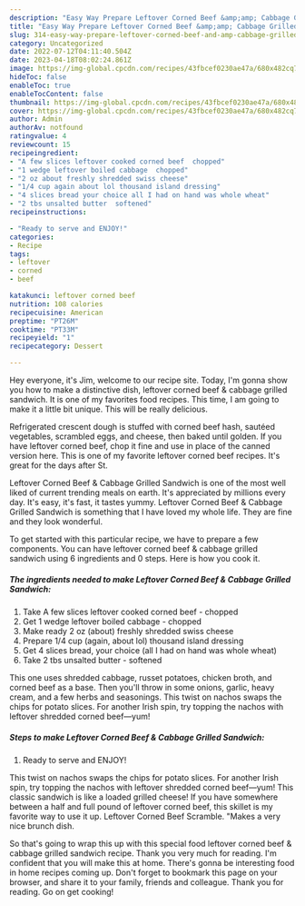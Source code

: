 ```yaml
---
description: "Easy Way Prepare Leftover Corned Beef &amp;amp; Cabbage Grilled Sandwich yang Very Delicious"
title: "Easy Way Prepare Leftover Corned Beef &amp;amp; Cabbage Grilled Sandwich yang Very Delicious"
slug: 314-easy-way-prepare-leftover-corned-beef-and-amp-cabbage-grilled-sandwich-yang-very-delicious
category: Uncategorized
date: 2022-07-12T04:11:40.504Z
date: 2023-04-18T08:02:24.861Z
image: https://img-global.cpcdn.com/recipes/43fbcef0230ae47a/680x482cq70/leftover-corned-beef-cabbage-grilled-sandwich-recipe-main-photo.jpg
hideToc: false
enableToc: true
enableTocContent: false
thumbnail: https://img-global.cpcdn.com/recipes/43fbcef0230ae47a/680x482cq70/leftover-corned-beef-cabbage-grilled-sandwich-recipe-main-photo.jpg
cover: https://img-global.cpcdn.com/recipes/43fbcef0230ae47a/680x482cq70/leftover-corned-beef-cabbage-grilled-sandwich-recipe-main-photo.jpg
author: Admin
authorAv: notfound
ratingvalue: 4
reviewcount: 15
recipeingredient:
- "A few slices leftover cooked corned beef  chopped"
- "1 wedge leftover boiled cabbage  chopped"
- "2 oz about freshly shredded swiss cheese"
- "1/4 cup again about lol thousand island dressing"
- "4 slices bread your choice all I had on hand was whole wheat"
- "2 tbs unsalted butter  softened"
recipeinstructions:

- "Ready to serve and ENJOY!"
categories:
- Recipe
tags:
- leftover
- corned
- beef

katakunci: leftover corned beef 
nutrition: 108 calories
recipecuisine: American
preptime: "PT26M"
cooktime: "PT33M"
recipeyield: "1"
recipecategory: Dessert

---
```



Hey everyone, it's Jim, welcome to our recipe site. Today, I'm gonna show you how to make a distinctive dish, leftover corned beef &amp; cabbage grilled sandwich. It is one of my favorites food recipes. This time, I am going to make it a little bit unique. This will be really delicious.

Refrigerated crescent dough is stuffed with corned beef hash, sautéed vegetables, scrambled eggs, and cheese, then baked until golden. If you have leftover corned beef, chop it fine and use in place of the canned version here. This is one of my favorite leftover corned beef recipes. It&#39;s great for the days after St.

Leftover Corned Beef &amp; Cabbage Grilled Sandwich is one of the most well liked of current trending meals on earth. It's appreciated by millions every day. It's easy, it's fast, it tastes yummy. Leftover Corned Beef &amp; Cabbage Grilled Sandwich is something that I have loved my whole life. They are fine and they look wonderful.


To get started with this particular recipe, we have to prepare a few components. You can have leftover corned beef &amp; cabbage grilled sandwich using 6 ingredients and 0 steps. Here is how you cook it.

<!--inarticleads1-->

##### The ingredients needed to make Leftover Corned Beef &amp; Cabbage Grilled Sandwich:

1. Take A few slices leftover cooked corned beef - chopped
1. Get 1 wedge leftover boiled cabbage - chopped
1. Make ready 2 oz (about) freshly shredded swiss cheese
1. Prepare 1/4 cup (again, about lol) thousand island dressing
1. Get 4 slices bread, your choice (all I had on hand was whole wheat)
1. Take 2 tbs unsalted butter - softened


This one uses shredded cabbage, russet potatoes, chicken broth, and corned beef as a base. Then you&#39;ll throw in some onions, garlic, heavy cream, and a few herbs and seasonings. This twist on nachos swaps the chips for potato slices. For another Irish spin, try topping the nachos with leftover shredded corned beef—yum! 

<!--inarticleads2-->

##### Steps to make Leftover Corned Beef &amp; Cabbage Grilled Sandwich:


1. Ready to serve and ENJOY!

This twist on nachos swaps the chips for potato slices. For another Irish spin, try topping the nachos with leftover shredded corned beef—yum! This classic sandwich is like a loaded grilled cheese! If you have somewhere between a half and full pound of leftover corned beef, this skillet is my favorite way to use it up. Leftover Corned Beef Scramble. &#34;Makes a very nice brunch dish. 

So that's going to wrap this up with this special food leftover corned beef &amp; cabbage grilled sandwich recipe. Thank you very much for reading. I'm confident that you will make this at home. There's gonna be interesting food in home recipes coming up. Don't forget to bookmark this page on your browser, and share it to your family, friends and colleague. Thank you for reading. Go on get cooking!

